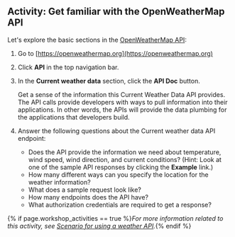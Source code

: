 ## <i class="fa fa-user-circle"></i> Activity: Get familiar with the OpenWeatherMap API

Let's explore the basic sections in the [OpenWeatherMap API](https://openweathermap.org/api/):

1.  Go to [https://openweathermap.org](https://openweathermap.org)
2.  Click **API** in the top navigation bar.
2.  In the **Current weather data** section, click the **API Doc** button.

    Get a sense of the information this Current Weather Data API provides. The API calls provide developers with ways to pull information into their applications. In other words, the APIs will provide the data plumbing for the applications that developers build.

3.  Answer the following questions about the Current weather data API endpoint:

    * Does the API provide the information we need about temperature, wind speed, wind direction, and current conditions? (Hint: Look at one of the sample API responses by clicking the **Example** link.)
    * How many different ways can you specify the location for the weather information?
    * What does a sample request look like?
    * How many endpoints does the API have?
    * What authorization credentials are required to get a response?

{% if page.workshop_activities == true %}*For more information related to this activity, see [Scenario for using a weather API](docapis_scenario_for_using_weather_api.html).*{% endif %}
